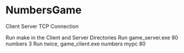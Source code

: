 # NumbersGame
 Client Server TCP Connection

Run make in the Client and Server Directories
Run game_server.exe 80 numbers 3
Run twice, game_client.exe numbers mypc 80
